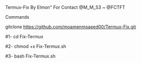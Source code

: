 Termux-Fix By Elmon"
For Contact @M_M_S3 ~ @FCTFT

Commands

 gitclone https://github.com/moamenmsaeed00/Termux-Fix.git
 
 #1- cd Fix-Termux
 
 #2- chmod +x Fix-Termux.sh
 
 #3- bash Fix-Termux.sh
